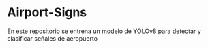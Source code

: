 # Airport-Signs
En este repositorio se entrena un modelo de YOLOv8 para detectar y clasificar señales de aeropuerto
